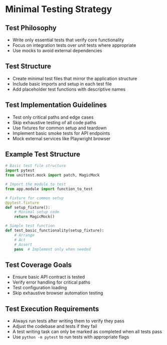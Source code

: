 # Minimal Testing Strategy

## Test Philosophy
- Write only essential tests that verify core functionality
- Focus on integration tests over unit tests where appropriate
- Use mocks to avoid external dependencies

## Test Structure
- Create minimal test files that mirror the application structure
- Include basic imports and setup in each test file
- Add placeholder test functions with descriptive names

## Test Implementation Guidelines
- Test only critical paths and edge cases
- Skip exhaustive testing of all code paths
- Use fixtures for common setup and teardown
- Implement basic smoke tests for API endpoints
- Mock external services like Playwright browser

## Example Test Structure

```python
# Basic test file structure
import pytest
from unittest.mock import patch, MagicMock

# Import the module to test
from app.module import function_to_test

# Fixture for common setup
@pytest.fixture
def setup_fixture():
    # Minimal setup code
    return MagicMock()

# Simple test function
def test_basic_functionality(setup_fixture):
    # Arrange
    # Act
    # Assert
    pass  # Implement only when needed
```

## Test Coverage Goals
- Ensure basic API contract is tested
- Verify error handling for critical paths
- Test configuration loading
- Skip exhaustive browser automation testing

## Test Execution Requirements
- Always run tests after writing them to verify they pass
- Adjust the codebase and tests if they fail
- A test writing task can only be marked as completed when all tests pass
- Use `python -m pytest` to run tests with appropriate flags